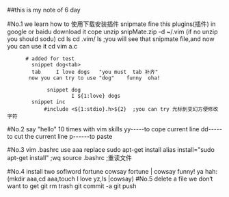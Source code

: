 ##this is my note of 6 day

#No.1     we learn how to 使用下载安装插件 snipmate
            fine this plugins(插件)	in google or baidu
            download  it
       cope unzip snipMate.zip -d ~/.vim (if no unzip you should sodu)                        cd
	      ls
	      cd .vim/
	      ls       ;you will see that snipmate file,and now you can use it
	      cd
	      vim a.c
           
          # added for test
            snippet dog<tab>
            tab     I love dogs   "you must  tab 补齐"
           now you can try to use "dog"    funny  oha!

                 snippet dog
                         I ${1:love} dogs
	        snippet inc
	        	#include <${1:stdio}.h>${2}  ;you can try 光标到变幻方便修改字符
      
#No.2     say "hello"  10 times with vim skills
          yy-----to cope current line
          dd-----to cut the current line
          p------to paste

#No.3      vim .bashrc
           use aaa replace sudo apt-get install
           alias  install="sudo apt-get install" ;wq 
           source .bashrc ;重读文件  

#No.4     install two soflword
          fortune    cowsay
          fortune | cowsay
          funny! ya hah: (mkdir aaa,cd aaa,touch I love yz,ls |cowsay)
#No.5    delete a file we don‘t want to get
          git rm  trash
          git commit -a
          git push             
